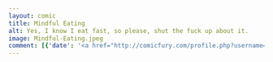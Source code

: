 ```yaml
---
layout: comic
title: Mindful Eating
alt: Yes, I know I eat fast, so please, shut the fuck up about it.
image: Mindful-Eating.jpeg
comment: [{'date': '<a href="http://comicfury.com/profile.php?username=tecco_dsilva" title="tecco_dsilva">tecco_dsilva</a>', 'username': 'tecco_dsilva', 'comment': 'This can also be taken as an analogy for a number of other things.'}]
---
```

